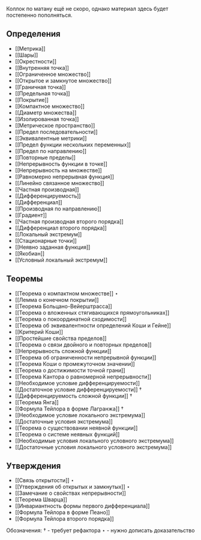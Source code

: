 Коллок по матану ещё не скоро, однако материал здесь будет постепенно пополняться.

## Определения
- [[Метрика]]
- [[Шары]]
- [[Окрестности]]
- [[Внутренняя точка]]
- [[Ограниченное множество]]
- [[Открытое и замкнутое множество]]
- [[Граничная точка]]
- [[Предельная точка]]
- [[Покрытие]]
- [[Компактное множество]]
- [[Диаметр множества]]
- [[Изолированная точка]]
- [[Метрическое пространство]]
- [[Предел последовательности]]
- [[Эквивалентные метрики]]
- [[Предел функции нескольких переменных]]
- [[Предел по направлению]]
- [[Повторные пределы]]
- [[Непрерывность функции в точке]]
- [[Непрерывность на множестве]]
- [[Равномерно непрерывная функция]]
- [[Линейно связанное множество]]
- [[Частная производная]]
- [[Дифференцируемость]]
- [[Дифференциал]]
- [[Производная по направлению]]
- [[Градиент]]
- [[Частная производная второго порядка]]
- [[Дифференциал второго порядка]]
- [[Локальный экстремум]]
- [[Стационарные точки]]
- [[Неявно заданная функция]]
- [[Якобиан]]
- [[Условный локальный экстремум]]

## Теоремы
- [[Теорема о компактном множестве]] $\star$
- [[Лемма о конечном покрытии]]
- [[Теорема Больцано-Вейерштрасса]]
- [[Теорема о вложенных стягивающихся прямоугольниках]]
- [[Теорема о покоординатной сходимости]]
- [[Теорема об эквивалентности определений Коши и Гейне]]
- [[Критерий Коши]]
- [[Простейшие свойства пределов]]
- [[Теорема о связи двойного и повторных пределов]]
- [[Непрерывность сложной функции]]
- [[Теорема об ограниченности непрерывной функции]]
- [[Теорема Коши о промежуточном значении]]
- [[Теорема о достижимости точной грани]]
- [[Теорема Кантора о равномерной непрерывности]]
- [[Необходимое условие дифференцируемости]]
- [[Достаточное условие дифференцируемости]] $\dagger$
- [[Дифференцируемость сложной функции]] $\dagger$
- [[Теорема Янга]]
- [[Формула Тейлора в форме Лагранжа]] $\dagger$
- [[Необходимое условие локального экстремума]]
- [[Достаточные условия экстремума]]
- [[Теорема о существовании неявной функции]]
- [[Теорема о системе неявных функций]]
- [[Необходимые условия локального условного экстремума]]
- [[Достаточные условия локального условного экстремума]]

## Утверждения
- [[Связь открытости]] $\star$
- [[Утверждения об открытых и замкнутых]] $\star$
- [[Замечание о свойствах непрерывности]]
- [[Теорема Шварца]]
- [[Инвариантность формы первого дифференциала]]
- [[Формула Тейлора в форме Пеано]]
- [[Формула Тейлора второго порядка]]

Обозначения:
$\dagger$ - требует рефактора
$\star$ - нужно дописать доказательство